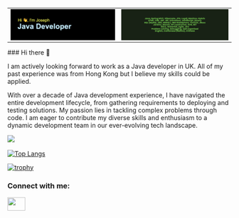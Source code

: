 <div>
  <table>
    <tr>
      <td><img align="left" alt="WhoIAm" width="100%" src="./header.png"></td>
      <td><img align="right" alt="Skill" width="100%" src="./banner.png"></td>
    </tr>
  </table>
</div>
<div>
### Hi there 👋
<p>I am actively looking forward to work as a Java developer in UK. All of my past experience was from Hong Kong but I believe my skills could be applied.</p>

<p>With over a decade of Java development experience, I have navigated the entire development lifecycle, from gathering requirements to deploying and testing solutions. My passion lies in tackling complex problems through code. I am eager to contribute my diverse skills and enthusiasm to a dynamic development team in our ever-evolving tech landscape.</p>
</div>


<picture>
  <source
    srcset="https://profile-repo-git-main-fai420uks-projects.vercel.app/api?username=fai420uk&show_icons=true&theme=dark"
    media="(prefers-color-scheme: dark)"
  />
  <source
    srcset="https://profile-repo-git-main-fai420uks-projects.vercel.app/api?username=fai420uk&show_icons=true"
    media="(prefers-color-scheme: light), (prefers-color-scheme: dark)"
  />
  <img src="https://profile-repo-git-main-fai420uks-projects.vercel.app/api?username=fai420uk&show_icons=true" />
</picture>

[![Top Langs](https://profile-repo-git-main-fai420uks-projects.vercel.app/api/top-langs/?username=fai420uk)](https://github.com/anuraghazra/github-readme-stats)

[![trophy](https://github-profile-trophy.vercel.app/?username=fai420uk&theme=onedark)](https://github.com/ryo-ma/github-profile-trophy)

<h3 align="left">Connect with me:</h3>
<p align="left">
<!--<a href="your link" target="blank"><img align="center" src="https://cdn.jsdelivr.net/npm/simple-icons@3.0.1/icons/twitter.svg" alt="" height="30" width="40" /></a>-->
<a href="https://www.linkedin.com/in/josephleungcf" target="blank"><img align="center" src="https://cdn.jsdelivr.net/npm/simple-icons@3.0.1/icons/linkedin.svg" alt="" height="30" width="40" /></a>
<!--<a href="your link" target="blank"><img align="center" src="https://cdn.jsdelivr.net/npm/simple-icons@3.0.1/icons/instagram.svg" alt="" height="30" width="40" /></a>-->
<!--<a href="your link" target="blank"><img align="center" src="https://cdn.jsdelivr.net/npm/simple-icons@3.0.1/icons/youtube.svg" alt="" height="30" width="40" /></a>-->
</p>

<!--
**fai420uk/fai420uk** is a ✨ _special_ ✨ repository because its `README.md` (this file) appears on your GitHub profile.

Here are some ideas to get you started:

- 🔭 I’m currently working on ...
- 🌱 I’m currently learning ...
- 👯 I’m looking to collaborate on ...
- 🤔 I’m looking for help with ...
- 💬 Ask me about ...
- 📫 How to reach me: ...
- 😄 Pronouns: ...
- ⚡ Fun fact: ...
-->
